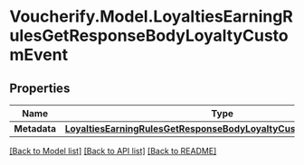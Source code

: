 # Voucherify.Model.LoyaltiesEarningRulesGetResponseBodyLoyaltyCustomEvent

## Properties

Name | Type | Description | Notes
------------ | ------------- | ------------- | -------------
**Metadata** | [**LoyaltiesEarningRulesGetResponseBodyLoyaltyCustomEventMetadata**](LoyaltiesEarningRulesGetResponseBodyLoyaltyCustomEventMetadata.md) |  | [optional] 

[[Back to Model list]](../README.md#documentation-for-models) [[Back to API list]](../README.md#documentation-for-api-endpoints) [[Back to README]](../README.md)

